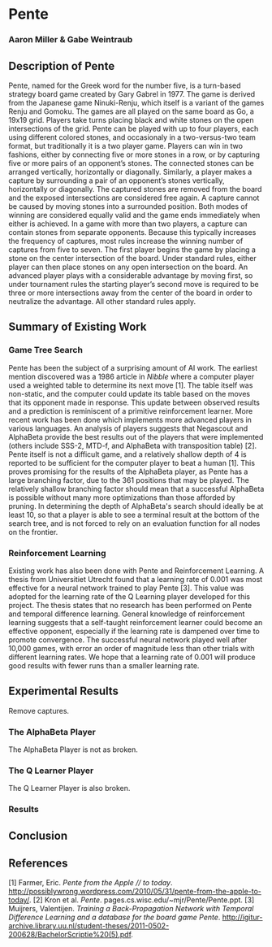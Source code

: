 # Pente
### Aaron Miller & Gabe Weintraub
## Description of Pente

Pente, named for the Greek word for the number five, is a turn-based strategy board game created by Gary Gabrel in 1977. The game is derived from the Japanese game Ninuki-Renju, which itself is a variant of the games Renju and Gomoku. The games are all played on the same board as Go, a 19x19 grid. Players take turns placing black and white stones on the open intersections of the grid. Pente can be played with up to four players, each using different colored stones, and occasionaly in a two-versus-two team format, but traditionally it is a two player game.
Players can win in two fashions, either by connecting five or more stones in a row, or by capturing five or more pairs of an opponent’s stones. The connected stones can be arranged vertically, horizontally or diagonally. Similarly, a player makes a capture by surrounding a pair of an opponent’s stones vertically, horizontally or diagonally. The captured stones are removed from the board and the exposed intersections are considered free again. A capture cannot be caused by moving stones into a surrounded position. Both modes of winning are considered equally valid and the game ends immediately when either is achieved. In a game with more than two players, a capture can contain stones from separate opponents. Because this typically increases the frequency of captures, most rules increase the winning number of captures from five to seven.
The first player begins the game by placing a stone on the center intersection of the board. Under standard rules, either player can then place stones on any open intersection on the board. An advanced player plays with a considerable advantage by moving first, so under tournament rules the starting player’s second move is required to be three or more intersections away from the center of the board in order to neutralize the advantage. All other standard rules apply.

## Summary of Existing Work

### Game Tree Search

Pente has been the subject of a surprising amount of AI work. The earliest mention discovered was a 1986 article in _Nibble_ where a computer player used a weighted table to determine its next move [1]. The table itself was non-static, and the computer could update its table based on the moves that its opponent made in response. This update between observed results and a prediction is reminiscent of a primitive reinforcement learner. More recent work has been done which implements more advanced players in various languages. An analysis of players suggests that Negascout and AlphaBeta provide the best results out of the players that were implemented (others include SSS-2, MTD-f, and AlphaBeta with transposition table) [2]. 
Pente itself is not a difficult game, and a relatively shallow depth of 4 is reported to be sufficient for the computer player to beat a human [1]. This proves promising for the results of the AlphaBeta player, as Pente has a large branching factor, due to the 361 positions that may be played. The relatively shallow branching factor should mean that a successful AlphaBeta is possible without many more optimizations than those afforded by pruning. In determining the depth of AlphaBeta's search should ideally be at least 10, so that a player is able to see a terminal result at the bottom of the search tree, and is not forced to rely on an evaluation function for all nodes on the frontier. 

### Reinforcement Learning

Existing work has also been done with Pente and Reinforcement Learning. A thesis from Universitiet Utrecht found that a learning rate of 0.001 was most effective for a neural network trained to play Pente [3]. This value was adopted for the learning rate of the Q Learning player developed for this project. The thesis states that no research has been performed on Pente and temporal difference learning. General knowledge of reinforcement learning suggests that a self-taught reinforcement learner could become an effective opponent, especially if the learning rate is dampened over time to promote convergence. The successful neural network played well after 10,000 games, with error an order of magnitude less than other trials with different learning rates. We hope that a learning rate of 0.001 will produce good results with fewer runs than a smaller learning rate. 

## Experimental Results
Remove captures.
### The AlphaBeta Player
The AlphaBeta Player is not as broken.
### The Q Learner Player
The Q Learner Player is also broken. 
### Results


## Conclusion

## References

[1] Farmer, Eric. _Pente from the Apple // to today_. http://possiblywrong.wordpress.com/2010/05/31/pente-from-the-apple-to-today/.
[2] Kron et al. _Pente_. pages.cs.wisc.edu/~mjr/Pente/Pente.ppt.
[3] Muijrers, Valentijen. _Training a Back-Propagation Network with Temporal Difference Learning and a database for the board game Pente_. http://igitur-archive.library.uu.nl/student-theses/2011-0502-200628/BachelorScriptie%20(5).pdf.
